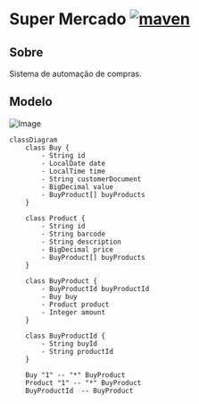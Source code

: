 # Super Mercado [![maven](https://github.com/abnerjosefelixbarbosa/super-mercado/actions/workflows/maven.yml/badge.svg)](https://github.com/abnerjosefelixbarbosa/super-mercado/actions/workflows/maven.yml)

## Sobre

Sistema de automação de compras.

## Modelo

![Image](https://github.com/user-attachments/assets/82c99321-02c1-432c-a613-f29a64bb75ef)

```mermaid
classDiagram
    class Buy {
        - String id
        - LocalDate date
        - LocalTime time
        - String customerDocument
        - BigDecimal value
        - BuyProduct[] buyProducts 
    }
    
    class Product {
        - String id
        - String barcode
        - String description
        - BigDecimal price
        - BuyProduct[] buyProducts 
    }
    
    class BuyProduct {
        - BuyProductId buyProductId 
        - Buy buy
        - Product product
        - Integer amount
    }
    
    class BuyProductId {
        - String buyId
        - String productId
    }
    
    Buy "1" -- "*" BuyProduct
    Product "1" -- "*" BuyProduct
    BuyProductId  -- BuyProduct 
```
